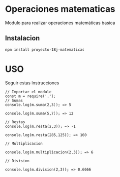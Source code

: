 # Operaciones matematicas

Modulo para realizar operaciones matemáticas basica

## Instalacion

```
npm install proyecto-18j-matematicas
```

# USO
Seguir estas Instrucciones

```
// Importar el module
const m = require('.');
// Sumas
console.log(m.suma(2,3)); => 5

console.log(m.suma(5,7)); => 12

// Restas
console.log(m.resta(2,3)); => -1

console.log(m.resta(285,125)); => 160

// Multiplicacion

console.log(m.multiplicacion(2,3)); => 6

// Division

console.log(m.division(2,3)); => 0.6666
```